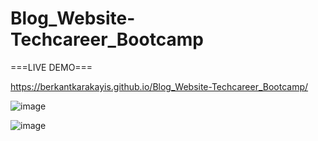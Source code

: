 # Blog_Website-Techcareer_Bootcamp

===LIVE DEMO===

https://berkantkarakayis.github.io/Blog_Website-Techcareer_Bootcamp/

![image](https://github.com/berkantkarakayis/Blog_Website-Techcareer_Bootcamp/assets/102322084/9e629294-b5dc-46f5-b103-74b62a9946b3)

![image](https://github.com/berkantkarakayis/Blog_Website-Techcareer_Bootcamp/assets/102322084/b11c0bf7-3335-4db1-9ba1-1fb563cd5ba7)

